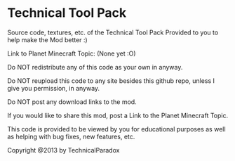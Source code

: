 Technical Tool Pack
==========
Source code, textures, etc. of the Technical Tool Pack Provided to you to help make the Mod better :)

Link to Planet Minecraft Topic: (None yet :O)

Do NOT redistribute any of this code as your own in anyway.

Do NOT reupload this code to any site besides this github repo, unless I give you permission, in anyway.

Do NOT post any download links to the mod.

If you would like to share this mod, post a Link to the Planet Minecraft Topic.

This code is provided to be viewed by you for educational purposes as well as helping with bug fixes, new features, etc.

Copyright @2013 by TechnicalParadox
